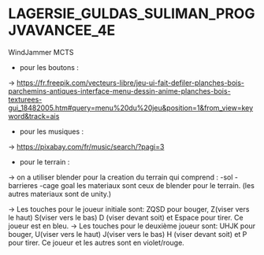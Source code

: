 # LAGERSIE_GULDAS_SULIMAN_PROGJVAVANCEE_4E
WindJammer MCTS 

- pour les boutons :

→ https://fr.freepik.com/vecteurs-libre/jeu-ui-fait-defiler-planches-bois-parchemins-antiques-interface-menu-dessin-anime-planches-bois-texturees-gui_18482005.htm#query=menu%20du%20jeu&position=1&from_view=keyword&track=ais

- pour les musiques :

→ https://pixabay.com/fr/music/search/?pagi=3

- pour le terrain :

→ on a utiliser blender pour la creation du terrain qui comprend :
	-sol
	-barrieres
	-cage goal
  les materiaux sont ceux de blender pour le terrain.
  (les autres materiaux sont de unity.)

→ Les touches pour le joueur initiale sont:  ZQSD pour bouger, Z(viser vers le haut) S(viser vers le bas) D (viser devant soit) et Espace pour tirer. Ce joueur est en bleu.
→ Les touches pour le deuxième joueur sont:  UHJK pour bouger, U(viser vers le haut) J(viser vers le bas) H (viser devant soit) et P pour tirer. Ce joueur et les autres sont en violet/rouge.
